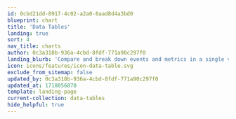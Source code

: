 ```yaml
---
id: 0cbd21dd-8917-4c02-a2a0-8aad8d4a3bd0
blueprint: chart
title: 'Data Tables'
landing: true
sort: 4
nav_title: charts
author: 0c3a318b-936a-4cbd-8fdf-771a90c297f0
landing_blurb: 'Compare and break down events and metrics in a single view'
icon: icons/features/icon-data-table.svg
exclude_from_sitemap: false
updated_by: 0c3a318b-936a-4cbd-8fdf-771a90c297f0
updated_at: 1718056870
template: landing-page
current-collection: data-tables
hide_helpful: true
---
```

